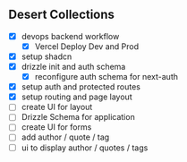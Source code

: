 ## Desert Collections

- [x] devops backend workflow
  - [x] Vercel Deploy Dev and Prod
- [x] setup shadcn
- [x] drizzle init and auth schema
  - [x] reconfigure auth schema for next-auth
- [x] setup auth and protected routes
- [x] setup routing and page layout
- [ ] create UI for layout
- [ ] Drizzle Schema for application
- [ ] create UI for forms
- [ ] add author / quote / tag
- [ ] ui to display author / quotes / tags
